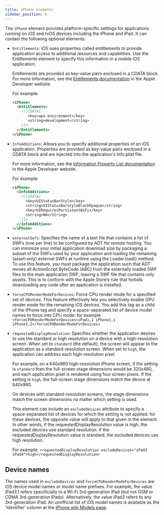 ```yaml
---
title: iPhone elements
sidebar_position: 4
---
```


The `iPhone` element provides platform-specific settings for applications running on iOS and tvOS devices including the iPhone and iPad. It can contain the following optional elements:

- `Entitlements`: iOS uses properties called entitlements to provide application access to additional resources and capabilities. Use the Entitlements element to specify this information in a mobile iOS application.

  Entitlements are provided as key-value pairs enclosed in a CDATA block. For more information, see the [Entitlements documentation](https://developer.apple.com/documentation/bundleresources/entitlements) in the Apple Developer website.

  For example:

  ```xml
  <iPhone>
    <Entitlements>
      <![CDATA[
         <key>aps-environment</key>
         <string>development</string>
      ]]>
    </Entitlements>
  </iPhone>
  ```

- `InfoAdditions`: Allows you to specify additional properties of an iOS application. Properties are provided as key-value pairs enclosed in a CDATA block and are injected into the application's Info.plist file.

  For more information, see the [Information Property List documentation](https://developer.apple.com/documentation/bundleresources/information_property_list) in the Apple Developer website.

  For example:

  ```xml
  <iPhone>
    <InfoAdditions>
      <![CDATA[
        <key>UIStatusBarStyle</key>
        <string>UIStatusBarStyleBlackOpaque</string>
        <key>UIRequiresPersistentWiFi</key>
        <string>NO</string>
      ]]>
    </InfoAdditions>
  </iPhone>
  ```

- `externalSwfs`: Specifies the name of a text file that contains a list of SWFs (one per line) to be configured by ADT for remote hosting.
  You can minimize your initial application download size by packaging a subset of the SWFs used by your application and loading the remaining (asset-only) external SWFs at runtime using the Loader.load() method.
  To use this feature, you must package the application such that ADT moves all ActionScript ByteCode (ABC) from the externally loaded SWF files to the main application SWF, leaving a SWF file that contains only assets.
  This is to conform with the Apple Store’s rule that forbids downloading any code after an application is installed.

- `forceCPURenderModeForDevices`: Force CPU render mode for a specified set of devices. This feature effectively lets you selectively enable GPU render mode for the remaining iOS devices.
  You add this tag as a child of the iPhone tag and specify a space-separated list of device model names to force into CPU mode: for example `<forceCPURenderModeForDevices>iPad1,1 iPhone1,1 iPhone1,2</forceCPURenderModeForDevices>`

- `requestedDisplayResolution`: Specifies whether the application desires to use the standard or high resolution on a device with a high-resolution screen.
  When set to `standard` (the default), the screen will appear to the application as a standard-resolution screen. When set to `high`, the application can address each high-resolution pixel.

  For example, on a 640x960 high-resolution iPhone screen, if the setting is `standard` then the full-screen stage dimensions would be 320x480, and each application pixel is rendered using four screen pixels.
  If the setting is `high`, the full-screen stage dimensions match the device at 640x960.

  On devices with standard-resolution screens, the stage dimensions match the screen dimensions no matter which setting is used.

  This element can include an `excludeDevices` attribute to specify a space-separated list of devices for which the setting is not applied: for these devices, the opposite value will apply to that given in the element.
  In other words, if the requestedDisplayResolution value is high, the excluded devices use standard resolution. If the requestedDisplayResolution value is standard, the excluded devices use high resolution.

  For example: `<requestedDisplayResolution excludeDevices="iPad3 iPad4">high</requestedDisplayResolution>`

## Device names

The names used in `excludeDevices` and `forceCPURenderModeForDevices` are iOS device model names or model name prefixes.
For example, the value iPad3,1 refers specificially to a Wi-Fi 3rd-generation iPad (but not GSM or CDMA 3rd-generation iPads).
Alternatively, the value iPad3 refers to any 3rd-generation iPad.
An unofficial list of iOS model names is available as the 'Identifier' column at the [iPhone wiki Models page](https://www.theiphonewiki.com/wiki/Models).
